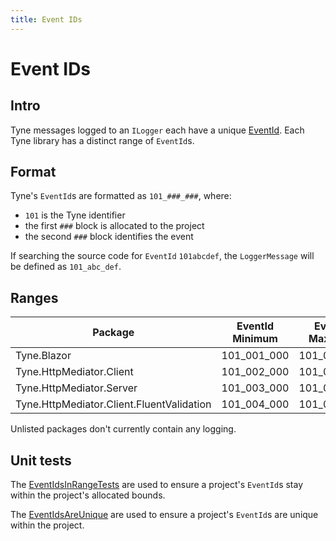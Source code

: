 ```yaml
---
title: Event IDs
---
```


# Event IDs

## Intro
Tyne messages logged to an `ILogger` each have a unique [EventId](https://learn.microsoft.com/en-us/dotnet/api/microsoft.extensions.logging.eventid).
Each Tyne library has a distinct range of `EventId`s.

## Format
Tyne's `EventId`s are formatted as `101_###_###`, where:
- `101` is the Tyne identifier
- the first `###` block is allocated to the project
- the second `###` block identifies the event

If searching the source code for `EventId` `101abcdef`, the `LoggerMessage` will be defined as `101_abc_def`.

## Ranges
| Package                                   | EventId Minimum | EventId Maximum |
| ----------------------------------------- | --------------- | --------------- |
| Tyne.Blazor                               | 101_001_000     | 101_001_999     |
| Tyne.HttpMediator.Client                  | 101_002_000     | 101_002_999     |
| Tyne.HttpMediator.Server                  | 101_003_000     | 101_003_999     |
| Tyne.HttpMediator.Client.FluentValidation | 101_004_000     | 101_004_999     |

Unlisted packages don't currently contain any logging.

## Unit tests
The [EventIdsInRangeTests](gitfile://test/EventIdTests/EventIdsInRangeTests.cs) are
used to ensure a project's `EventId`s stay within the project's allocated bounds.

The [EventIdsAreUnique](gitfile://test/EventIdTests/EventIdsAreUnique.cs) are
used to ensure a project's `EventId`s are unique within the project.
